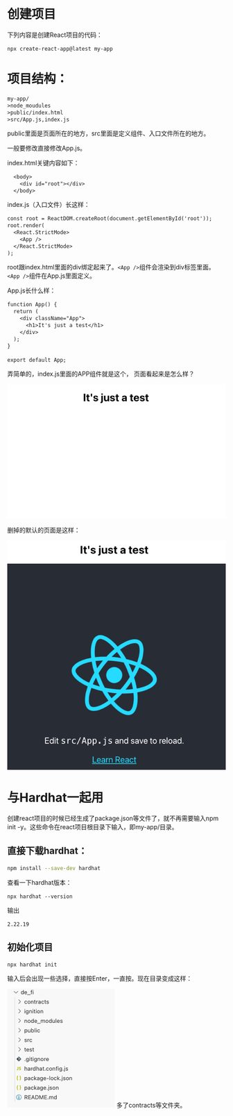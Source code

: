 # 创建项目
下列内容是创建React项目的代码：
```bash
npx create-react-app@latest my-app
```
# 项目结构：
```
my-app/
>node_moudules
>public/index.html
>src/App.js,index.js
```
public里面是页面所在的地方，src里面是定义组件、入口文件所在的地方。

一般要修改直接修改App.js。

index.html关键内容如下：
```
  <body>
    <div id="root"></div>
  </body>
```
index.js（入口文件）长这样：
```
const root = ReactDOM.createRoot(document.getElementById('root'));
root.render(
  <React.StrictMode>
    <App />
  </React.StrictMode>
);
```
root跟index.html里面的div绑定起来了。`<App />`组件会渲染到div标签里面。`<App />`组件在App.js里面定义。

App.js长什么样：
```
function App() {
  return (
    <div className="App">
      <h1>It's just a test</h1>
    </div>
  );
}

export default App;
```
弄简单的，index.js里面的APP组件就是这个，
页面看起来是怎么样？

![test](test.png)

删掉的默认的页面是这样：

![test](test2.png)

# 与Hardhat一起用
创建react项目的时候已经生成了package.json等文件了，就不再需要输入npm init -y。这些命令在react项目根目录下输入，即my-app/目录。
## 直接下载hardhat：
```bash
npm install --save-dev hardhat
```
查看一下hardhat版本：
```
npx hardhat --version
```
输出
```
2.22.19
```
## 初始化项目
```
npx hardhat init
```
输入后会出现一些选择，直接按Enter，一直按。现在目录变成这样：

![test](test3.png)
多了contracts等文件夹。
